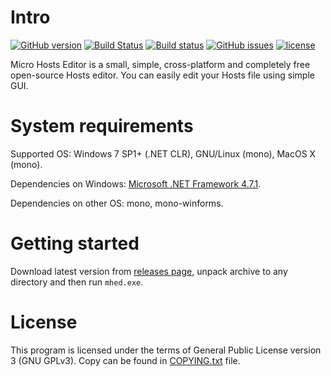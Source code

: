 Intro
=========================
[![GitHub version](https://badge.fury.io/gh/xvitaly%2Fmhed.svg)](https://github.com/xvitaly/mhed/releases) [![Build Status](https://travis-ci.org/xvitaly/mhed.svg?branch=master)](https://travis-ci.org/xvitaly/mhed) [![Build status](https://ci.appveyor.com/api/projects/status/62popypw8fmmpxsq?svg=true)](https://ci.appveyor.com/project/xvitaly/mhed) [![GitHub issues](https://img.shields.io/github/issues/xvitaly/mhed.svg)](https://github.com/xvitaly/mhed/issues) [![license](https://img.shields.io/github/license/xvitaly/mhed.svg)](COPYING.txt)

Micro Hosts Editor is a small, simple, cross-platform and completely free open-source Hosts editor. You can easily edit your Hosts file using simple GUI.

System requirements
=========================
Supported OS: Windows 7 SP1+ (.NET CLR), GNU/Linux (mono), MacOS X (mono).

Dependencies on Windows: [Microsoft .NET Framework 4.7.1](https://www.microsoft.com/net/download/dotnet-framework-runtime).

Dependencies on other OS: mono, mono-winforms.

Getting started
=========================
Download latest version from [releases page](https://github.com/xvitaly/mhed/releases/latest), unpack archive to any directory and then run `mhed.exe`.

License
=========================
This program is licensed under the terms of General Public License version 3 (GNU GPLv3). Copy can be found in [COPYING.txt](COPYING.txt) file.
